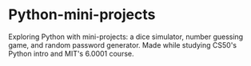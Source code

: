 # Python-mini-projects
Exploring Python with mini-projects: a dice simulator, number guessing game, and random password generator. Made while studying CS50's Python intro and MIT's 6.0001 course.
